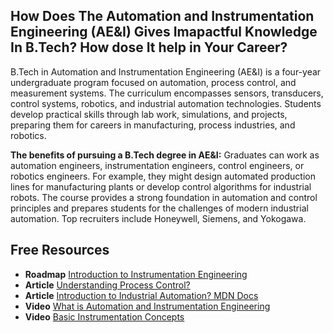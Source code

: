 ## How Does The Automation and Instrumentation Engineering (AE&I) Gives Imapactful Knowledge In B.Tech? How dose It help in Your Career?

B.Tech in Automation and Instrumentation Engineering (AE&I) is a four-year undergraduate program focused on automation, process control, and measurement systems. The curriculum encompasses sensors, transducers, control systems, robotics, and industrial automation technologies. Students develop practical skills through lab work, simulations, and projects, preparing them for careers in manufacturing, process industries, and robotics.

**The benefits of pursuing a B.Tech degree in AE&I:**
Graduates can work as automation engineers, instrumentation engineers, control engineers, or robotics engineers. For example, they might design automated production lines for manufacturing plants or develop control algorithms for industrial robots. The course provides a strong foundation in automation and control principles and prepares students for the challenges of modern industrial automation. Top recruiters include Honeywell, Siemens, and Yokogawa.


## Free Resources  

- **Roadmap** [Introduction to Instrumentation Engineering](https://roadmap.sh/internet)  
- **Article** [Understanding Process Control? ](https://www.chemicalprocessing.com/articles/2005/understanding-basic-process-control/)  
- **Article** [Introduction to Industrial Automation? MDN Docs](https://www.automation.com/en-us/articles/2017-1/a-brief-history-of-industrial-automation)  
- **Video** [What is Automation and Instrumentation Engineering](https://www.youtube.com/watch?v=wB-jzs3BnHc)
- **Video** [Basic Instrumentation Concepts](https://www.youtube.com/watch?v=wLqzM4c6z6s)
